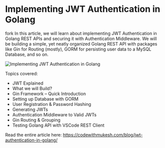 # Implementing JWT Authentication in Golang

fork 
In this article, we will learn about implementing JWT Authentication in Golang REST APIs and securing it with Authentication Middleware. We will be building a simple, yet neatly organized Golang REST API with packages like Gin for Routing (mostly), GORM for persisting user data to a MySQL Database, and so on.

![Implementing JWT Authentication in Golang](https://codewithmukesh.com/wp-content/uploads/2022/04/Implementing-JWT-Authentication-in-Golang-with-Gin-Gorm-MySQL.png)

Topics covered:

- JWT Explained
- What we will Build?
- Gin Framework – Quick Introduction
- Setting up Database with GORM
- User Registration & Password Hashing
- Generating JWTs
- Authentication Middleware to Valid JWTs
- Gin Routing & Grouping
- Testing Golang API with VSCode REST Client

Read the entire article here: https://codewithmukesh.com/blog/jwt-authentication-in-golang/
